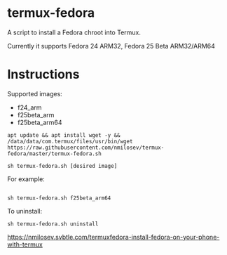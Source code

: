 # termux-fedora
A script to install a Fedora chroot into Termux.

Currently it supports Fedora 24 ARM32, Fedora 25 Beta ARM32/ARM64

# Instructions

Supported images:

- f24_arm
- f25beta_arm
- f25beta_arm64


```
apt update && apt install wget -y && /data/data/com.termux/files/usr/bin/wget https://raw.githubusercontent.com/nmilosev/termux-fedora/master/termux-fedora.sh

sh termux-fedora.sh [desired image]

```

For example:

```

sh termux-fedora.sh f25beta_arm64

```

To uninstall:

```
sh termux-fedora.sh uninstall
```

https://nmilosev.svbtle.com/termuxfedora-install-fedora-on-your-phone-with-termux
